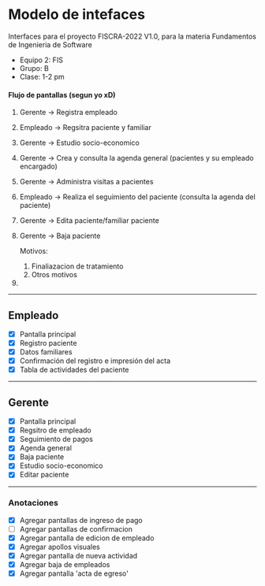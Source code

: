 # Modelo de intefaces


Interfaces para el proyecto FISCRA-2022 V1.0, para la materia Fundamentos de Ingenieria de Software
- Equipo 2: FIS
- Grupo: B
- Clase: 1-2 pm

#### Flujo de pantallas (segun yo xD)
1. Gerente -> Registra empleado
2. Empleado -> Regsitra paciente y familiar
3. Gerente -> Estudio socio-economico
4. Gerente -> Crea y consulta la agenda general (pacientes y su empleado encargado)
5. Gerente -> Administra visitas a pacientes 
6. Empleado -> Realiza el seguimiento del paciente (consulta la agenda del paciente)
7. Gerente -> Edita paciente/familiar paciente
8. Gerente -> Baja paciente 

	Motivos: 
	1. Finaliazacion de tratamiento 
	2. Otros motivos
9. 
---


## Empleado
- [x] Pantalla principal
- [x] Registro paciente
- [x] Datos familiares
- [x] Confirmación del registro e impresión del acta
- [x] Tabla de actividades del paciente
--- 


## Gerente
- [x] Pantalla principal
- [x] Regsitro de empleado
- [x] Seguimiento de pagos
- [x] Agenda general
- [x] Baja paciente
- [x] Estudio socio-economico
- [x] Editar paciente
---


### Anotaciones
- [x] Agregar pantallas de ingreso de pago
- [ ] Agregar pantallas de confirmacion
- [x] Agregar pantalla de edicion de empleado
- [x] Agregar apollos visuales
- [x] Agregar pantalla de nueva actividad
- [x] Agregar baja de empleados
- [x] Agregar pantalla 'acta de egreso'
